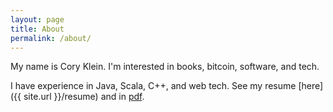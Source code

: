 ```yaml
---
layout: page
title: About
permalink: /about/
---
```


My name is Cory Klein. I'm interested in books, bitcoin, software, and tech.

I have experience in Java, Scala, C++, and web tech. See my resume [here]({{ site.url }}/resume) and in [pdf](http://data.coryklein.com/resume.pdf).
